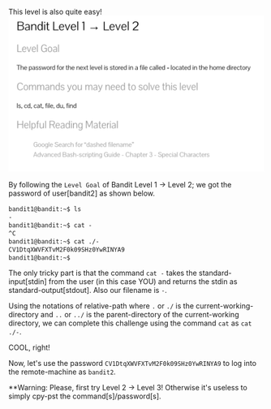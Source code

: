This level is also quite easy!
![Bandit1](https://github.com/sreekesari-vangeepuram/overthewire/blob/master/overthewire/bandit/bandit1/level1-%3Elevel2.png)

By following the `Level Goal` of Bandit Level 1 → Level 2;
we got the password of user[bandit2] as shown below.

```
bandit1@bandit:~$ ls
-
bandit1@bandit:~$ cat -
^C
bandit1@bandit:~$ cat ./-
CV1DtqXWVFXTvM2F0k09SHz0YwRINYA9
bandit1@bandit:~$
```
The only tricky part is that the command `cat -` takes the standard-input[stdin] from the user (in this case YOU) and returns the stdin as standard-output[stdout].
Also our filename is `-`.

Using the notations of relative-path where `.` or `./` is the current-working-directory and `..` or `../` is the parent-directory of the current-working directory, we can complete this challenge using the command `cat` as `cat ./-`.

COOL, right! 

Now, let's use the password `CV1DtqXWVFXTvM2F0k09SHz0YwRINYA9` to log into the remote-machine as `bandit2`.

**Warning: Please, first try Level 2 -> Level 3! Otherwise it's useless to simply cpy-pst the command[s]/password[s].
